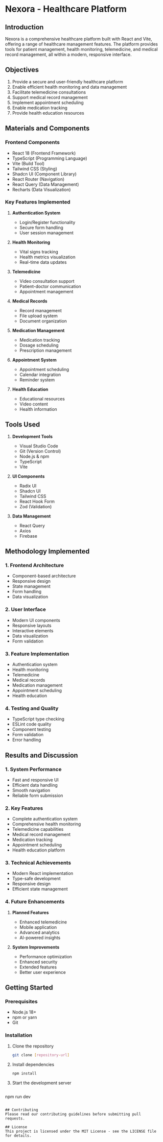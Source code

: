 # Nexora - Healthcare Platform

## Introduction
Nexora is a comprehensive healthcare platform built with React and Vite, offering a range of healthcare management features. The platform provides tools for patient management, health monitoring, telemedicine, and medical record management, all within a modern, responsive interface.

## Objectives
1. Provide a secure and user-friendly healthcare platform
2. Enable efficient health monitoring and data management
3. Facilitate telemedicine consultations
4. Support medical record management
5. Implement appointment scheduling
6. Enable medication tracking
7. Provide health education resources

## Materials and Components

### Frontend Components
- React 18 (Frontend Framework)
- TypeScript (Programming Language)
- Vite (Build Tool)
- Tailwind CSS (Styling)
- Shadcn UI (Component Library)
- React Router (Navigation)
- React Query (Data Management)
- Recharts (Data Visualization)

### Key Features Implemented
1. **Authentication System**
   - Login/Register functionality
   - Secure form handling
   - User session management

2. **Health Monitoring**
   - Vital signs tracking
   - Health metrics visualization
   - Real-time data updates

3. **Telemedicine**
   - Video consultation support
   - Patient-doctor communication
   - Appointment management

4. **Medical Records**
   - Record management
   - File upload system
   - Document organization

5. **Medication Management**
   - Medication tracking
   - Dosage scheduling
   - Prescription management

6. **Appointment System**
   - Appointment scheduling
   - Calendar integration
   - Reminder system

7. **Health Education**
   - Educational resources
   - Video content
   - Health information

## Tools Used
1. **Development Tools**
   - Visual Studio Code
   - Git (Version Control)
   - Node.js & npm
   - TypeScript
   - Vite

2. **UI Components**
   - Radix UI
   - Shadcn UI
   - Tailwind CSS
   - React Hook Form
   - Zod (Validation)

3. **Data Management**
   - React Query
   - Axios
   - Firebase

## Methodology Implemented

### 1. Frontend Architecture
- Component-based architecture
- Responsive design
- State management
- Form handling
- Data visualization

### 2. User Interface
- Modern UI components
- Responsive layouts
- Interactive elements
- Data visualization
- Form validation

### 3. Feature Implementation
- Authentication system
- Health monitoring
- Telemedicine
- Medical records
- Medication management
- Appointment scheduling
- Health education

### 4. Testing and Quality
- TypeScript type checking
- ESLint code quality
- Component testing
- Form validation
- Error handling

## Results and Discussion

### 1. System Performance
- Fast and responsive UI
- Efficient data handling
- Smooth navigation
- Reliable form submission

### 2. Key Features
- Complete authentication system
- Comprehensive health monitoring
- Telemedicine capabilities
- Medical record management
- Medication tracking
- Appointment scheduling
- Health education platform

### 3. Technical Achievements
- Modern React implementation
- Type-safe development
- Responsive design
- Efficient state management

### 4. Future Enhancements
1. **Planned Features**
   - Enhanced telemedicine
   - Mobile application
   - Advanced analytics
   - AI-powered insights

2. **System Improvements**
   - Performance optimization
   - Enhanced security
   - Extended features
   - Better user experience

## Getting Started

### Prerequisites
- Node.js 18+
- npm or yarn
- Git

### Installation
1. Clone the repository
   ```bash
   git clone [repository-url]
   ```

2. Install dependencies
   ```bash
   npm install
   ```

3. Start the development server
   ```bash
npm run dev
```

## Contributing
Please read our contributing guidelines before submitting pull requests.

## License
This project is licensed under the MIT License - see the LICENSE file for details.
